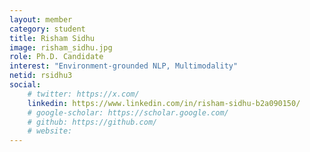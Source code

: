 ```yaml
---
layout: member
category: student
title: Risham Sidhu
image: risham_sidhu.jpg
role: Ph.D. Candidate
interest: "Environment-grounded NLP, Multimodality"
netid: rsidhu3
social:
    # twitter: https://x.com/
    linkedin: https://www.linkedin.com/in/risham-sidhu-b2a090150/
    # google-scholar: https://scholar.google.com/
    # github: https://github.com/
    # website: 
---
```

